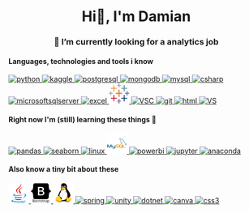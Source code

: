 
<h1 align="center"> Hi👋, I'm Damian</h1>
<!---<h3 align="center">A junior data analyst from Poland</h3> -->

<h3 align="center">🔭 I’m currently looking for a analytics job</h3>

<h4>Languages, technologies and tools i know </h4>

<a href="https://www.python.org/" target="_blank" rel="noreferrer"> 
     <img src="https://cdn.jsdelivr.net/gh/devicons/devicon/icons/python/python-original-wordmark.svg" 
          alt="python" width="40" height="40"/>
</a> 

<a href="https://www.kaggle.com/" target="_blank" rel="noreferrer"> 
     <img src="https://cdn.jsdelivr.net/gh/devicons/devicon/icons/kaggle/kaggle-original-wordmark.svg"
           alt="kaggle" width="40" height="40"/>
</a> 

<a href="https://www.postgresql.org/" target="_blank" rel="noreferrer">
     <img src="https://cdn.jsdelivr.net/gh/devicons/devicon/icons/postgresql/postgresql-original.svg"  
          alt="postgresql" width="40" height="40"/> 
</a> 

<a href="https://www.mongodb.com/" target="_blank" rel="noreferrer">  
     <img src="https://cdn.jsdelivr.net/gh/devicons/devicon/icons/mongodb/mongodb-original.svg"
          alt="mongodb" width="40" height="40"/> 
</a>

<a href="https://www.mysql.com/" target="_blank" rel="noreferrer"> 
     <img src="https://cdn.jsdelivr.net/gh/devicons/devicon/icons/mysql/mysql-original.svg" 
           alt="mysql" width="40" height="40"/> 
</a>
<a href="https://www.w3schools.com/cs/index.php" target="_blank" rel="noreferrer"> 
     <img src="https://cdn.jsdelivr.net/gh/devicons/devicon/icons/csharp/csharp-original.svg" 
           alt="csharp" width="40" height="40"/> 
</a>

<a href="https://www.microsoft.com/pl-pl/sql-server/sql-server-2019" target="_blank" rel="noreferrer"> 
     <img src="https://cdn.jsdelivr.net/gh/devicons/devicon/icons/microsoftsqlserver/microsoftsqlserver-plain-wordmark.svg" 
           alt="microsoftsqlserver" width="40" height="40"/> 
</a>

<a href="https://www.microsoft.com/en-us/microsoft-365/excel" target="_blank" rel="noreferrer"> 
     <img src="https://raw.githubusercontent.com/sempostma/office365-icons/4ef2ee3dc5705f4ab23bc5fc7f236884d0bc10f3/svg/excel.svg" 
          alt="excel" width="40" height="40"/> 
</a>

<a href="https://public.tableau.com" target="_blank" rel="noreferrer"> 
     <img src="https://raw.githubusercontent.com/perskii/Icons/9b2280fdcac883f20291cf8e27ddb6f371310358/tableau-icon.svg?token=AUUP5HBO2REZK2NVMSWLEX3EHF3VK" 
          alt="tableau" width="40" height="40"/> 
</a>

<a href="https://code.visualstudio.com/" target="_blank" rel="noreferrer"> 
     <img src="https://cdn.jsdelivr.net/gh/devicons/devicon/icons/vscode/vscode-original.svg"
          alt="VSC" width="40" height="40"/> 
</a>

<a href="https://git-scm.com/" target="_blank" rel="noreferrer"> 
     <img src="https://cdn.jsdelivr.net/gh/devicons/devicon/icons/git/git-original.svg" 
          alt="git" width="40" height="40"/> 
</a>

<a href="https://www.w3schools.com/html/" target="_blank" rel="noreferrer">
     <img src="https://cdn.jsdelivr.net/gh/devicons/devicon/icons/html5/html5-original-wordmark.svg"  
          alt="html" width="40" height="40"/> 
</a>

<a href="https://visualstudio.microsoft.com/" target="_blank" rel="noreferrer"> 
    <img src="https://cdn.jsdelivr.net/gh/devicons/devicon/icons/visualstudio/visualstudio-plain.svg" 
          alt="VS" width="40" height="40"/> 
</a>

<br>
<h4>Right now I'm (still) learning these things 🎯</h4>

<a href="https://pandas.pydata.org/" target="_blank" rel="noreferrer"> 
     <img src="https://cdn.jsdelivr.net/gh/devicons/devicon/icons/pandas/pandas-original-wordmark.svg"
           alt="pandas" width="40" height="40"/> 
</a>

<a href="https://seaborn.pydata.org/" target="_blank" rel="noreferrer"> 
     <img src="https://seaborn.pydata.org/_images/logo-tall-lightbg.svg" 
          alt="seaborn" width="40" height="40"/> 
</a> 
<a href="https://numpy.org/" target="_blank" rel="noreferrer"> 
     <img src="https://cdn.jsdelivr.net/gh/devicons/devicon/icons/numpy/numpy-original-wordmark.svg" 
           alt="linux" width="40" height="40"/> 
</a>

<a href="https://www.mysql.com/" target="_blank" rel="noreferrer"> 
     <img src="https://raw.githubusercontent.com/devicons/devicon/master/icons/mysql/mysql-original-wordmark.svg"
          alt="mysql" width="40" height="40"/> 
</a>

<a href="https://powerbi.microsoft.com/pl-pl/desktop/" target="_blank" rel="noreferrer"> 
     <img src="https://raw.githubusercontent.com/microsoft/PowerBI-Icons/a3ca9ab3f109ea86b3f48844c0a8666073176af2/SVG/Power-BI.svg" 
          alt="powerbi" width="40" height="40"/>
</a>

<a href="https://jupyter.org/" target="_blank" rel="noreferrer"> 
     <img src="https://cdn.jsdelivr.net/gh/devicons/devicon/icons/jupyter/jupyter-original-wordmark.svg" 
          alt="jupyter" width="40" height="40"/>
</a>

<a href="https://www.anaconda.com/" target="_blank" rel="noreferrer"> 
     <img src="https://cdn.jsdelivr.net/gh/devicons/devicon/icons/anaconda/anaconda-original.svg"  
          alt="anaconda" width="40" height="40"/>
</a>

        
            
              
          
<h4>Also know a tiny bit about these</h4>
     
<a href="https://www.java.com" target="_blank" rel="noreferrer"> 
     <img src="https://raw.githubusercontent.com/devicons/devicon/master/icons/java/java-original.svg" 
          alt="java" width="40" height="40"/> 
</a>
     
<a href="https://getbootstrap.com" target="_blank" rel="noreferrer"> 
     <img src="https://raw.githubusercontent.com/devicons/devicon/master/icons/bootstrap/bootstrap-plain-wordmark.svg"
          alt="bootstrap" width="40" height="40"/> 
</a>
     
<a href="https://www.linux.org/" target="_blank" rel="noreferrer"> 
     <img src="https://raw.githubusercontent.com/devicons/devicon/master/icons/linux/linux-original.svg" 
          alt="linux" width="40" height="40"/> 
</a>
     
<a href="https://spring.io/" target="_blank" rel="noreferrer"> 
     <img src="https://www.vectorlogo.zone/logos/springio/springio-icon.svg" 
          alt="spring" width="40" height="40"/> 
</a>

<a href="https://unity.com/" target="_blank" rel="noreferrer"> 
    <img src="https://cdn.jsdelivr.net/gh/devicons/devicon/icons/unity/unity-original.svg"
          alt="unity" width="40" height="40"/> 
</a>

<a href="https://dotnet.microsoft.com" target="_blank" rel="noreferrer"> 
    <img src="https://cdn.jsdelivr.net/gh/devicons/devicon/icons/dot-net/dot-net-original.svg" 
          alt="dotnet" width="40" height="40"/> 
</a>

<a href="https://www.canva.com/" target="_blank" rel="noreferrer"> 
    <img src="https://cdn.jsdelivr.net/gh/devicons/devicon/icons/canva/canva-original.svg"  
          alt="canva" width="40" height="40"/> 
</a>         

<a href="https://www.w3schools.com/css/" target="_blank" rel="noreferrer"> 
    <img src="https://cdn.jsdelivr.net/gh/devicons/devicon/icons/css3/css3-original-wordmark.svg"   
          alt="css3" width="40" height="40"/> 
</a>       
      
            
              
            
          
          

            
          
